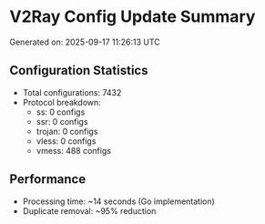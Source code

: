 # V2Ray Config Update Summary
Generated on: 2025-09-17 11:26:13 UTC

## Configuration Statistics
- Total configurations: 7432
- Protocol breakdown:
  - ss: 0 configs
  - ssr: 0 configs
  - trojan: 0 configs
  - vless: 0 configs
  - vmess: 488 configs

## Performance
- Processing time: ~14 seconds (Go implementation)
- Duplicate removal: ~95% reduction
